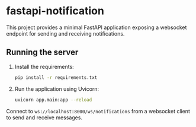 # fastapi-notification

This project provides a minimal FastAPI application exposing a websocket
endpoint for sending and receiving notifications.

## Running the server

1. Install the requirements:
   ```bash
   pip install -r requirements.txt
   ```
2. Run the application using Uvicorn:
   ```bash
   uvicorn app.main:app --reload
   ```

Connect to `ws://localhost:8000/ws/notifications` from a websocket client
to send and receive messages.
